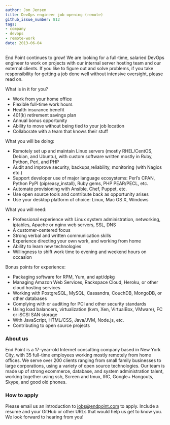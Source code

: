 ```yaml
---
author: Jon Jensen
title: DevOps engineer job opening (remote)
github_issue_number: 812
tags:
- company
- devops
- remote-work
date: 2013-06-04
---
```


End Point continues to grow! We are looking for a full-time, salaried DevOps engineer to work on projects with our internal server hosting team and our external clients. If you like to figure out and solve problems, if you take responsibility for getting a job done well without intensive oversight, please read on.

What is in it for you?

- Work from your home office
- Flexible full-time work hours
- Health insurance benefit
- 401(k) retirement savings plan
- Annual bonus opportunity
- Ability to move without being tied to your job location
- Collaborate with a team that knows their stuff

What you will be doing:

- Remotely set up and maintain Linux servers (mostly RHEL/CentOS, Debian, and Ubuntu), with custom software written mostly in Ruby, Python, Perl, and PHP
- Audit and improve security, backups,reliability, monitoring (with Nagios etc.)
- Support developer use of major language ecosystems: Perl’s CPAN, Python PyPI (pip/easy_install), Ruby gems, PHP PEAR/PECL, etc.
- Automate provisioning with Ansible, Chef, Puppet, etc.
- Use open source tools and contribute back as opportunity arises
- Use your desktop platform of choice: Linux, Mac OS X, Windows

What you will need:

- Professional experience with Linux system administration, networking, iptables, Apache or nginx web servers, SSL, DNS
- A customer-centered focus
- Strong verbal and written communication skills
- Experience directing your own work, and working from home
- Ability to learn new technologies
- Willingness to shift work time to evening and weekend hours on occasion

Bonus points for experience:

- Packaging software for RPM, Yum, and apt/dpkg
- Managing Amazon Web Services, Rackspace Cloud, Heroku, or other cloud hosting services
- Working with PostgreSQL, MySQL, Cassandra, CouchDB, MongoDB, or other databases
- Complying with or auditing for PCI and other security standards
- Using load balancers, virtualization (kvm, Xen, VirtualBox, VMware), FC or iSCSI SAN storage
- With JavaScript, HTML/CSS, Java/JVM, Node.js, etc.
- Contributing to open source projects

### About us

End Point is a 17-year-old Internet consulting company based in New York City, with 35 full-time employees working mostly remotely from home offices. We serve over 200 clients ranging from small family businesses to large corporations, using a variety of open source technologies. Our team is made up of strong ecommerce, database, and system administration talent, working together using ssh, Screen and tmux, IRC, Google+ Hangouts, Skype, and good old phones.

### How to apply

Please email us an introduction to [jobs@endpoint.com](mailto:jobs@endpoint.com) to apply. Include a resume and your GitHub or other URLs that would help us get to know you. We look forward to hearing from you!
